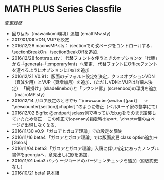 # MATH PLUS Series Classfile

*変更履歴*

* 回り込み（mawarikomi環境）追加 (emathMw.sty)
* 2017/01/06 VDN, VUPを設定
* 2016/12/28 macrosMP.sty： \sectionでの改ページをコントロールする．\sectionBreakOn，\sectionBreakOffを追加．
* 2016/12/28 fontmap.sty：
代替フォントを使うときのオプションを「代替」から~~「general」~~「temporaryfont」へ変更．
代替フォントにOfficeフォントを選べるようにオプションに`[MS]`を追加
* 2016/12/21 V0.91： 版面のデフォルト設定を決定，クラスオプションVDN（頁減少用）とVUP（頁増加用）を追加．（ただしVDNとVUPは詳細未決定）
「網掛け」(shadelinebox)と「ラウンド罫」(screenbox)の環境を追加（macroMP.sty）
* 2016/12/14
ガロア設定のときでも ``\newcounter{section}[part]`'  -> `'\newcounter{section}[chapter]`'のように修正（ベルヌーイ家の数学にて）
* 2016/12/02 Bigfix: \@endpart jsclass側で持っていたbugをそのまま踏襲していたため修正．
この修正で[openany]指定時の\part，\chapter間の白ページが出現しなくなる．
* 2016/11/30 v0.9  「ガロアとガロア理論」での設定を反映
* 2016/11/16 beta4 「ガロアとガロア理論」では版面変更 class option追加→ [Galois]
* 2016/11/04 beta3 「ガロアとガロア理論」入稿に伴い指定にあったノンブル書体をgeorgiaへ．章見出しに影を追加．
* 2016/11/01 beta2  パッケージロードのバージョンチェックを追加（組版変更なし）
* 2016/10/21 beta1  見本組

